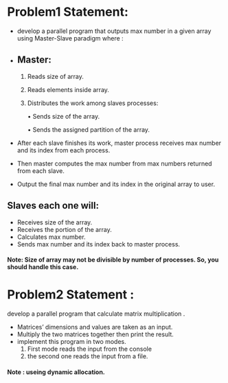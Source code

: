 # Problem1 Statement:
- develop a parallel program that outputs max number in a given array using Master-Slave paradigm where :
- ## Master:
    1. Reads size of array.
    2. Reads elements inside array.
    3. Distributes the work among slaves processes:

        • Sends size of the array.

        • Sends the assigned partition of the array.

- After each slave finishes its work, master process receives max number and its index from each process.
- Then master computes the max number from max numbers returned from each slave.
- Output the final max number and its index in the original array to user.
## Slaves each one will:
- Receives size of the array.
- Receives the portion of the array.
- Calculates max number.
- Sends max number and its index back to master process.
#### Note: Size of array may not be divisible by number of processes. So, you should handle this case.
# Problem2 Statement :
develop a parallel program that calculate matrix multiplication .

- Matrices’ dimensions and values are taken as an input. 
- Multiply the two matrices together then print the result. 
- implement this program in two modes.
  1. First mode reads the input from the console 
  2. the second one reads the input from a file.
#### Note : useing dynamic allocation.
